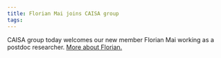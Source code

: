 ```yaml
---
title: Florian Mai joins CAISA group
tags: 
---
```


CAISA group today welcomes our new member Florian Mai working as a postdoc researcher. [More about Florian.](https://caisa-lab.github.io/members/florian.html)
